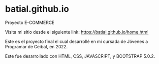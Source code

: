 # batial.github.io
Proyecto E-COMMERCE

Visita mi sitio desde el siguiente link:
https://batial.github.io/home.html

Este es el proyecto final el cual desarrollé en mi cursada de Jóvenes a Programar de Ceibal, en 2022.

Este fue desarrollado con HTML, CSS, JAVASCRIPT, y BOOTSTRAP 5.0.2.


